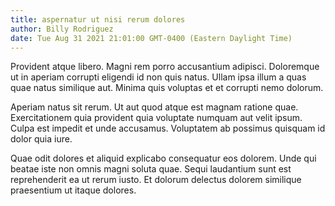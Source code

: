 ```yaml
---
title: aspernatur ut nisi rerum dolores
author: Billy Rodriguez
date: Tue Aug 31 2021 21:01:00 GMT-0400 (Eastern Daylight Time)
---
```

Provident atque libero. Magni rem porro accusantium adipisci. Doloremque ut in aperiam corrupti eligendi id non quis natus. Ullam ipsa illum a quas quae natus similique aut. Minima quis voluptas et et corrupti nemo dolorum.

 Aperiam natus sit rerum. Ut aut quod atque est magnam ratione quae. Exercitationem quia provident quia voluptate numquam aut velit ipsum. Culpa est impedit et unde accusamus. Voluptatem ab possimus quisquam id dolor quia iure.

 Quae odit dolores et aliquid explicabo consequatur eos dolorem. Unde qui beatae iste non omnis magni soluta quae. Sequi laudantium sunt est reprehenderit ea ut rerum iusto. Et dolorum delectus dolorem similique praesentium ut itaque dolores.
